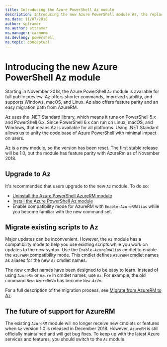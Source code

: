 ```yaml
---
title: Introducing the Azure PowerShell Az module
description: Introducing the new Azure PowerShell module Az, the replacement for the AzureRM module.
ms.date: 11/07/2018
author: sptramer
ms.author: sttramer
ms.manager: carmonm
ms.devlang: powershell
ms.topic: conceptual
---
```

# Introducing the new Azure PowerShell Az module

Starting in November 2018, the Azure PowerShell `Az` module is available for full public preview.
Az offers shorter commands, improved stability, and supports Windows, macOS, and Linux. Az also offers
feature parity and an easy migration path from AzureRM.

Az uses the .NET Standard library, which means it runs on PowerShell 5.x and PowerShell 6.x.
Since PowerShell 6.x can run on Linux, macOS, and Windows, that means Az is available for all platforms.
Using .NET Standard allows us to unify the code base of Azure PowerShell with minimal impact on users.

Az is a new module, so the version has been reset. The first stable release will be 1.0, but the module
has feature parity with AzureRm as of November 2018.

## Upgrade to Az

It's recommended that users upgrade to the new `Az` module. To do so:

* [Uninstall the Azure PowerShell AzureRM module](/powershell/azure/uninstall-azurerm-ps)
* [Install the Azure PowerShell Az module](/powershell/azure/install-az-ps)
* Enable compatibility mode for AzureRM with `Enable-AzureRMAlias` while you become familiar with the new command set.

## Migrate existing scripts to Az

Major updates can be inconvenient. However, the `Az` module has a compatibility mode to
help you use existing scripts while you work on updates to the new syntax. Use the
`Enable-AzureRmAlias` cmdlet to enable the `AzureRM` compatibility mode. This cmdlet defines
`AzureRM` cmdlet names as aliases for the new `Az` cmdlet names.

The new cmdlet names have been designed to be easy to learn. Instead of using `AzureRm` or `Azure`
in cmdlet names, use `Az`. For example, the old command `New-AzureRmVm` has become `New-AzVm`.

For a full description of the migration process, see [Migrate from AzureRM to Az](migrate-from-azurerm-to-az.md).

## The future of support for AzureRM

The existing `AzureRM` module will no longer receive new cmdlets or features when `Az` version 1.0 is released
in December 2018. However, `AzureRM` is still officially maintained and will get bug fixes. To keep up with the latest Azure services and features, you should switch to the `Az` module.